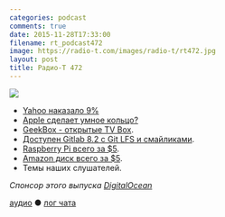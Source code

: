 ```yaml
---
categories: podcast
comments: true
date: 2015-11-28T17:33:00
filename: rt_podcast472
image: https://radio-t.com/images/radio-t/rt472.jpg
layout: post
title: Радио-Т 472
---
```


![](https://radio-t.com/images/radio-t/rt472.jpg)

* [Yahoo наказало 9%](http://mashable.com/2015/11/21/yahoo-email-ad-blockers/)
* [Apple сделает умное кольцо?](http://www.peacefulcentury.net/apple-will-soon-be-releasing-a-smart-ring-this-is-how-it-will-look-like-and-function/)
* [GeekBox - открытые TV Box](http://www.open-electronics.org/geekbox-the-first-open-source-tv-box/).
* [Доступен Gitlab 8.2 с Git LFS и смайликами](http://www.opennet.ru/opennews/art.shtml?num=43385).
* [Raspberry Pi всего за $5](http://gizmodo.com/theres-a-new-raspberry-pi-that-only-costs-5-1744773562).
* [Amazon диск всего за $5](http://www.theverge.com/2015/11/26/9805438/amazon-one-year-unlimited-storage-five-dollars).
* Темы наших слушателей.

_Спонсор этого выпуска [DigitalOcean](https://www.digitalocean.com)_

[аудио](http://cdn.radio-t.com/rt_podcast472.mp3) ● [лог чата](http://chat.radio-t.com/logs/radio-t-472.html)
<audio src="http://cdn.radio-t.com/rt_podcast472.mp3" preload="none"></audio>
